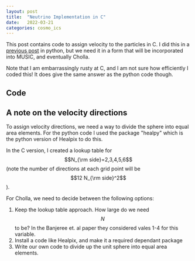 ```yaml
---
layout: post
title:  "Neutrino Implementation in C"
date:   2022-03-21
categories: cosmo_ics
---
```



This post contains code to  assign velocity to the particles in C. I did this in a <a href="https://ndrakos.github.io/blog/cosmo_ics/Neutrino_Velocity_Assignment_Test/">previous post</a> in python, but we need it in a form that will be incorporated into MUSIC, and eventually Cholla.

Note that I am embarrassingly rusty at C, and I am not sure how efficiently I coded this! It does give the same answer as the python code though.

## Code

<object width="500" height="300" type="text/plain" data="{{site.baseurl}}/assets/files/neutrino.txt" border="0" >
</object>

## A note on the velocity directions

To assign velocity directions, we need a way to divide the sphere into equal area elements. For the python code I used the package "healpy" which is the python version of Healpix to do this.

In the C version, I created a lookup table for $$N_{\rm side}=2,3,4,5,6$$ (note the number of directions at each grid point will be $$12 N_{\rm side}^2$$).

For Cholla, we need to decide between the following options:
1. Keep the lookup table approach. How large do we need $$N$$ to be?  In the Banjeree et. al paper they considered vales 1-4 for this variable.
2. Install a code like Healpix, and make it a required dependant package
3. Write our own code to divide up the unit sphere into equal area elements.
